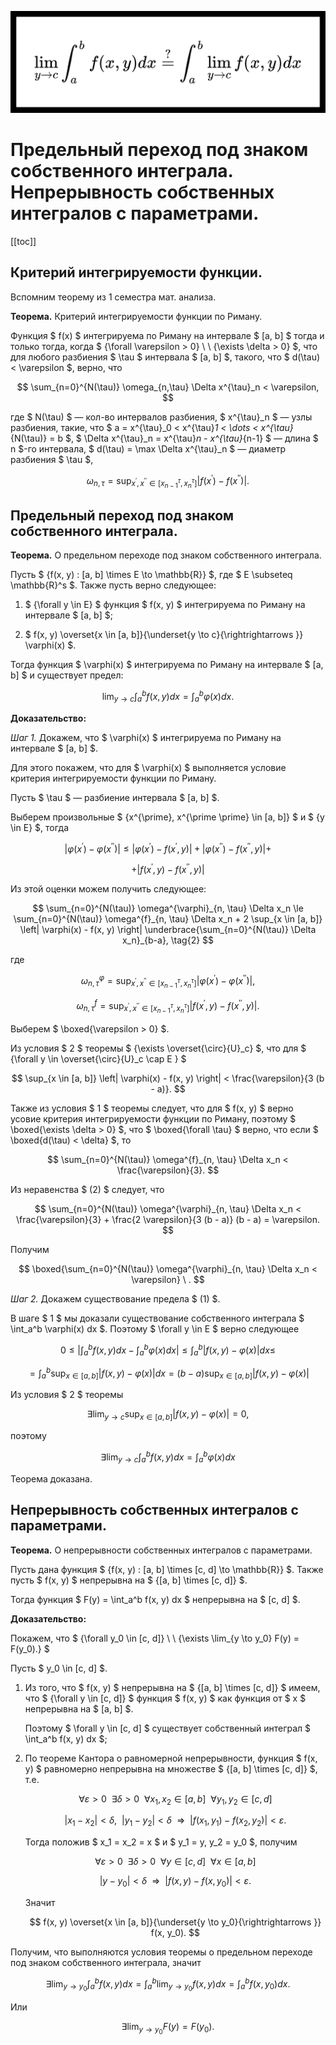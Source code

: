 ![](../imgs/headers/limits_of_proper_integral.svg)

<!-- omit from toc -->
# Предельный переход под знаком собственного интеграла. Непрерывность собственных интегралов с параметрами.

[[toc]]

## Критерий интегрируемости функции.

Вспомним теорему из 1 семестра мат. анализа.

**Теорема.** Критерий интегрируемости функции по Риману.

Функция $ f(x) $ интегрируема по Риману на интервале $ [a, b] $ тогда и только тогда, когда $ {\forall \varepsilon > 0} \ \ {\exists \delta > 0} $, что для любого разбиения $ \tau $ интервала $ [a, b] $, такого, что $ d(\tau) < \varepsilon $, верно, что

$$ \sum_{n=0}^{N(\tau)} \omega_{n,\tau} \Delta x^{\tau}_n < \varepsilon, $$

где $ N(\tau) $ — кол-во интервалов разбиения, $ x^{\tau}_n $ — узлы разбиения, такие, что $ a = x^{\tau}_0 < x^{\tau}_1 < \dots < x^{\tau}_{N(\tau)} = b $, $ \Delta x^{\tau}_n = x^{\tau}_n - x^{\tau}_{n-1} $ — длина $ n $-го интервала, $ d(\tau) = \max \Delta x^{\tau}_n $ — диаметр разбиения $ \tau $, 

$$ \omega_{n, \tau} = \sup_{x^{\prime}, x^{\prime \prime} \in [x^{\tau}_{n-1}, x^{\tau}_n]} | f(x^{\prime}) - f(x^{\prime \prime}) |. $$

## Предельный переход под знаком собственного интеграла.

**Теорема.** О предельном переходе под знаком собственного интеграла.

Пусть $ {f(x, y) : [a, b] \times E \to \mathbb{R}} $, где $ E \subseteq \mathbb{R}^s $. Также пусть верно следующее:

1. $ {\forall y \in E} $ функция $ f(x, y) $ интегрируема по Риману на интервале $ [a, b] $;

2. $ f(x, y) \overset{x \in [a, b]}{\underset{y \to c}{\rightrightarrows }} \varphi(x) $.

Тогда функция $ \varphi(x) $ интегрируема по Риману на интервале $ [a, b] $ и существует предел:

$$ \lim_{y \to c} \int_{a}^{b} f(x, y) dx = \int_{a}^{b} \varphi(x) dx. \tag{1} $$

**Доказательство:**

*Шаг 1.* Докажем, что $ \varphi(x) $ интегрируема по Риману на интервале $ [a, b] $.

Для этого покажем, что для $ \varphi(x) $ выполняется условие критерия интегрируемости функции по Риману.

Пусть $ \tau $ — разбиение интервала $ [a, b] $.

Выберем произвольные $ {x^{\prime}, x^{\prime \prime} \in [a, b]} $ и $ {y \in E} $, тогда

$$ | \varphi(x^{\prime}) - \varphi(x^{\prime \prime}) | \le | \varphi(x^{\prime}) - f(x^{\prime}, y) | + | \varphi(x^{\prime \prime}) - f(x^{\prime \prime}, y) | + $$

$$ + | f(x^{\prime}, y) - f(x^{\prime \prime}, y) | $$

Из этой оценки можем получить следующее:

$$ \sum_{n=0}^{N(\tau)} \omega^{\varphi}_{n, \tau} \Delta x_n \le \sum_{n=0}^{N(\tau)} \omega^{f}_{n, \tau} \Delta x_n + 2 \sup_{x \in [a, b]} \left| \varphi(x) - f(x, y) \right| \underbrace{\sum_{n=0}^{N(\tau)} \Delta x_n}_{b-a}, \tag{2} $$

где 

$$ \omega_{n, \tau}^{\varphi} = \sup_{x^{\prime}, x^{\prime \prime} \in [x^{\tau}_{n-1}, x^{\tau}_n]} | \varphi(x^{\prime}) - \varphi(x^{\prime \prime}) |,  $$

$$ \omega_{n, \tau}^{f} = \sup_{x^{\prime}, x^{\prime \prime} \in [x^{\tau}_{n-1}, x^{\tau}_n]} | f(x^{\prime}, y) - f(x^{\prime \prime}, y) |. $$

Выберем $ \boxed{\varepsilon > 0} $.

Из условия $ 2 $ теоремы $ {\exists \overset{\circ}{U}_c} $, что для $ {\forall y \in \overset{\circ}{U}_c \cap E } $

$$ \sup_{x \in [a, b]} \left| \varphi(x) - f(x, y) \right| < \frac{\varepsilon}{3 (b - a)}. $$

Также из условия $ 1 $ теоремы следует, что для $ f(x, y) $ верно усовие критерия интегрируемости функции по Риману, поэтому $ \boxed{\exists \delta > 0} $, что $ \boxed{\forall \tau} $ верно, что если $ \boxed{d(\tau) < \delta} $, то

$$ \sum_{n=0}^{N(\tau)} \omega^{f}_{n, \tau} \Delta x_n < \frac{\varepsilon}{3}. $$

Из неравенства $ (2) $ следует, что

$$ \sum_{n=0}^{N(\tau)} \omega^{\varphi}_{n, \tau} \Delta x_n < \frac{\varepsilon}{3} + \frac{2 \varepsilon}{3 (b - a)} (b - a) = \varepsilon. $$

Получим

$$ \boxed{\sum_{n=0}^{N(\tau)} \omega^{\varphi}_{n, \tau} \Delta x_n < \varepsilon} \ . $$

*Шаг 2.* Докажем существование предела $ (1) $.

В шаге $ 1 $ мы доказали существование собственного интеграла $ \int_a^b \varphi(x) dx $. Поэтому $ \forall y \in E $ верно следующее

$$ 0 \le \left| \int_a^b f(x, y) dx - \int_a^b \varphi(x) dx \right| \le \int_a^b \left| f(x, y) - \varphi(x) \right| dx \le $$

$$ = \int_a^b \sup_{x \in [a, b]} \left| f(x, y) - \varphi(x) \right| dx = (b - a) \sup_{x \in [a, b]} \left| f(x, y) - \varphi(x) \right| $$

Из условия $ 2 $ теоремы

$$ \exists \lim_{y \to c} \sup_{x \in [a, b]} \left| f(x, y) - \varphi(x) \right| = 0, $$

поэтому

$$ \exists \lim_{y \to c} \int_a^b f(x, y) dx = \int_a^b \varphi(x) dx $$

Теорема доказана.

## Непрерывность собственных интегралов с параметрами.

**Теорема.** О непрерывности собственных интегралов с параметрами.

Пусть дана функция $ {f(x, y) : [a, b] \times [c, d] \to \mathbb{R}} $. Также пусть $ f(x, y) $ непрерывна на $ {[a, b] \times [c, d]} $. 

Тогда функция $ F(y) = \int_a^b f(x, y) dx $ непрерывна на $ [c, d] $.

**Доказательство:**

Покажем, что $ {\forall y_0 \in [c, d]} \ \ {\exists \lim_{y \to y_0} F(y) = F(y_0).} $

Пусть $ y_0 \in [c, d] $.

1. Из того, что $ f(x, y) $ непрерывна на $ {[a, b] \times [c, d]} $ имеем, что $ {\forall y \in [c, d]} $ функция $ f(x, y) $ как функция от $ x $ непрерывна на $ [a, b] $.

    Поэтому $ \forall y \in [c, d] $ существует собственный интеграл $ \int_a^b f(x, y) dx $;

2. По теореме Кантора о равномерной непрерывности, функция $ f(x, y) $ равномерно непрерывна на множестве $ {[a, b] \times [c, d]} $, т.е.

    $$ \forall \varepsilon > 0 \ \ \exists \delta > 0 \ \ \forall x_1, x_2 \in [a, b] \ \ \forall y_1, y_2 \in [c, d] $$

    $$ | x_1 - x_2 | < \delta, \ \ | y_1 - y_2 | < \delta \ \ \Rightarrow \ \ | f(x_1, y_1) - f(x_2, y_2) | < \varepsilon. $$

    Тогда положив $ x_1 = x_2 = x $ и $ y_1 = y, y_2 = y_0 $, получим

    $$ \forall \varepsilon > 0 \ \ \exists \delta > 0 \ \ \forall y \in [c, d] \ \ \forall x \in [a, b] $$

    $$ | y - y_0 | < \delta \ \ \Rightarrow \ \ | f(x, y) - f(x, y_0) | < \varepsilon. $$

    Значит

    $$ f(x, y) \overset{x \in [a, b]}{\underset{y \to y_0}{\rightrightarrows }} f(x, y_0). $$

Получим, что выполняются условия теоремы о предельном переходе под знаком собственного интеграла, значит

$$ \exists \lim_{y \to y_0} \int_a^b f(x, y) dx = \int_a^b \lim_{y \to y_0} f(x, y) dx = \int_a^b f(x, y_0) dx. $$

Или

$$ \exists \lim_{y \to y_0} F(y) = F(y_0). $$

